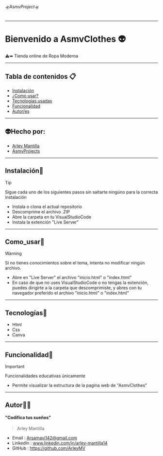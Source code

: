 ###### 🛸AsmvProject🛸

---
# Bienvenido a AsmvClothes 👽️
⚠️➡︎ Tienda online de Ropa Moderna

---
## Tabla de contenidos 📋

- [Instalación](#Instalación) 
- [¿Como usar?](#Como_usar) 
- [Tecnologías usadas](#Tecnologías)
- [Funcionalidad](#Funcionalidad)
- [Autor/es](#Autor)
---
## 👽️Hecho por:
- [Arley Mantilla](#Autor)
- [AsmvProjects](#AsmvProjects)

---
## Instalación📂
> [!TIP]
>Sigue cada uno de los siguientes pasos sin saltarte ningúno para la correcta instalación
- Instala o clona el actual repositorio
- Descomprime el archivo .ZIP
- Abre la carpeta en tu VisualStudioCode
- Instala la extención "Live Server"
---
## Como_usar💼
> [!WARNING]
>Si no tienes conocimientos sobre el tema, intenta no modificar ningún archivo.

- Abre en "Live Server" el archivo "inicio.html" o "index.html"
- En caso de que no uses VisualStudioCode o no tengas la extención, puedes dirigirte a la carpeta que descomprimiste, y abres con tu navegador preferido el archivo "inicio.html" o "index.html"
---
## Tecnologías📱
- Html
- Css
- Canva
---
## Funcionalidad💭
> [!IMPORTANT]  
> Funcionalidades educativas únicamente
- Permite visualizar la estructura de la pagína web de "AsmvClothes"
---
## Autor👨‍💻
#### "Codifica tus sueños"
> Arley Mantilla
- Email : 		Arsamavi142@gmail.com
- LinkedIn : 	www.linkedin.com/in/arley-mantilla14
- GitHub :		https://github.com/ArleyMV

